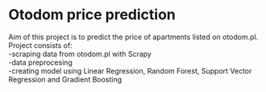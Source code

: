 # Otodom price prediction  

Aim of this project is to predict the price of apartments listed on otodom.pl.  
Project consists of:  
-scraping data from otodom.pl with Scrapy  
-data preprocesing  
-creating model using Linear Regression, Random Forest, Support Vector Regression and Gradient Boosting

